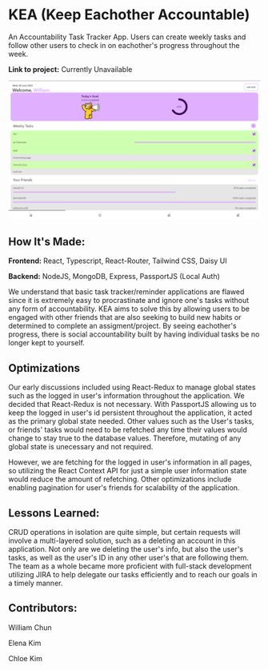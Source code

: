 # KEA (Keep Eachother Accountable)
An Accountability Task Tracker App. Users can create weekly tasks and follow other users to check in on eachother's progress throughout the week.

**Link to project:** Currently Unavailable

![alt tag](https://github.com/williamchun1999/kea/blob/main/public/kea.png)

## How It's Made:

**Frontend:** React, Typescript, React-Router, Tailwind CSS, Daisy UI

**Backend:** NodeJS, MongoDB, Express, PassportJS (Local Auth)

We understand that basic task tracker/reminder applications are flawed since it is extremely easy to procrastinate and ignore one's tasks without any form of accountability. KEA aims to solve this by allowing users to be engaged with other friends that are also seeking to build new habits or determined to complete an assigment/project. By seeing eachother's progress, there is social accountability built by having individual tasks be no longer kept to yourself.

## Optimizations
Our early discussions included using React-Redux to manage global states such as the logged in user's information throughout the application. We decided that React-Redux is not necessary. With PassportJS allowing us to keep the logged in user's id persistent throughout the application, it acted as the primary global state needed. Other values such as the User's tasks, or friends' tasks would need to be refetched any time their values would change to stay true to the database values. Therefore, mutating of any global state is unecessary and not required.


However, we are fetching for the logged in user's information in all pages, so utilizing the React Context API for just a simple user information state would reduce the amount of refetching. Other optimizations include enabling pagination for user's friends for scalability of the application.


## Lessons Learned:

CRUD operations in isolation are quite simple, but certain requests will involve a multi-layered solution, such as a deleting an account in this application. Not only are we deleting the user's info, but also the user's tasks, as well as the user's ID in any other user's that are following them. The team as a whole became more proficient with full-stack development utilizing JIRA to help delegate our tasks efficiently and to reach our goals in a timely manner.

## Contributors:

William Chun 

Elena Kim

Chloe Kim
